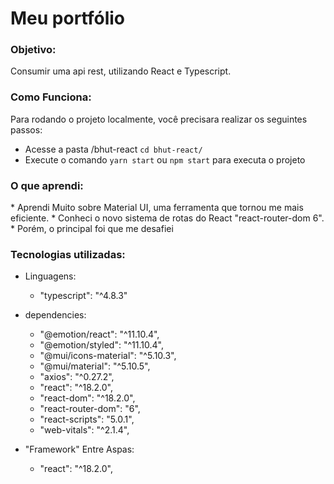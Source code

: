 <h1>Meu portfólio</h1>
<h3>Objetivo:</h3>
    <p>
        Consumir uma api rest, utilizando React e Typescript.
    </p>
    


<h3>Como Funciona:</h3>
    <p>
        Para rodando o projeto localmente, você precisara realizar os seguintes passos:
    </p>
    
   * Acesse a pasta /bhut-react `cd bhut-react/`
   * Execute o comando `yarn start` ou `npm start` para executa o projeto
   


<h3> O que aprendi:</h3>
    <p>
        * Aprendi Muito sobre Material UI, uma ferramenta que tornou me mais eficiente.
        * Conheci o novo sistema de rotas do React "react-router-dom 6".
        * Porém, o principal foi que me desafiei
    </p>



<h3>Tecnologias utilizadas:</h3>

  - Linguagens:
    - "typescript": "^4.8.3"
  
  - dependencies:
    - "@emotion/react": "^11.10.4",
    - "@emotion/styled": "^11.10.4",
    - "@mui/icons-material": "^5.10.3",
    - "@mui/material": "^5.10.5",
    - "axios": "^0.27.2",
    - "react": "^18.2.0",
    - "react-dom": "^18.2.0",
    - "react-router-dom": "6",
    - "react-scripts": "5.0.1",
    - "web-vitals": "^2.1.4",

  - "Framework" Entre Aspas:
    - "react": "^18.2.0",
